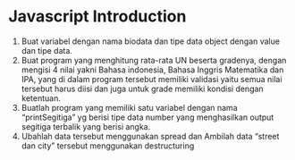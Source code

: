 # Javascript Introduction

1. Buat variabel dengan nama biodata dan tipe data object dengan value dan tipe data.
2. Buat program yang menghitung rata-rata UN beserta gradenya, dengan mengisi 4 nilai yakni Bahasa indonesia, Bahasa Inggris Matematika dan IPA, yang di dalam program tersebut memiliki validasi yaitu semua nilai tersebut harus diisi dan juga untuk grade memiliki kondisi dengan ketentuan.
3. Buatlah program yang memiliki satu variabel dengan nama “printSegitiga” yg berisi tipe data number yang menghasilkan output segitiga terbalik yang berisi angka.
4. Ubahlah data tersebut menggunakan spread dan Ambilah data “street dan city” tersebut menggunakan destructuring
